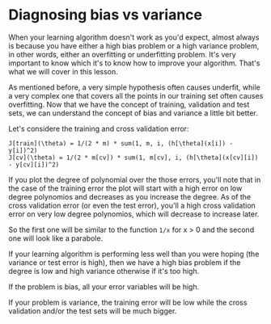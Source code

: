 # Diagnosing bias vs variance

When your learning algorithm doesn't work as you'd expect, almost always is because you have either a high bias problem or a high variance problem, in other words, either an overfitting or underfitting problem. It's very important to know which it's to know how to improve your algorithm. That's what we will cover in this lesson.

As mentioned before, a very simple hypothesis often causes underfit, while a very complex one that covers all the points in our training set often causes overfitting. Now that we have the concept of training, validation and test sets, we can understand the concept of bias and variance a little bit better.

Let's considere the training and cross validation error:

```
J[train](\theta) = 1/(2 * m) * sum(1, m, i, (h[\theta](x[i]) - y[i])^2)
J[cv](\theta) = 1/(2 * m[cv]) * sum(1, m[cv], i, (h[\theta](x[cv][i]) - y[cv][i])^2)
```

If you plot the degree of polynomial over the those errors, you'll note that in the case of the training error the plot will start with a high error on low degree polynomios and decreases as you increase the degree. As of the cross validation error (or even the test error), you'll a high cross validation error on very low degree polynomios, which will decrease to increase later.

So the first one will be similar to the function `1/x` for x > 0 and the second one will look like a parabole. 

If your learning algorithm is performing less well than you were hoping (the variance or test error is high), then we have a high bias problem if the degree is low and high variance otherwise if it's too high.

If the problem is bias, all your error variables will be high.

If your problem is variance, the training error will be low while the cross validation and/or the test sets will be much bigger.
